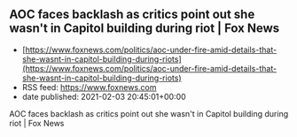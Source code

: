 ## AOC faces backlash as critics point out she wasn't in Capitol building during riot | Fox News
 - [https://www.foxnews.com/politics/aoc-under-fire-amid-details-that-she-wasnt-in-capitol-building-during-riots](https://www.foxnews.com/politics/aoc-under-fire-amid-details-that-she-wasnt-in-capitol-building-during-riots)
 - RSS feed: https://www.foxnews.com
 - date published: 2021-02-03 20:45:01+00:00

AOC faces backlash as critics point out she wasn't in Capitol building during riot | Fox News

